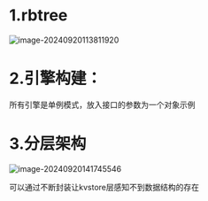 # 1.rbtree



![image-20240920113811920](C:\Users\12280\Desktop\c++全栈笔记\typora-user-images\image-20240920113811920.png)



# 2.引擎构建：

所有引擎是单例模式，放入接口的参数为一个对象示例

# 3.分层架构

![image-20240920141745546](C:\Users\12280\Desktop\c++全栈笔记\typora-user-images\image-20240920141745546.png)

可以通过不断封装让kvstore层感知不到数据结构的存在
